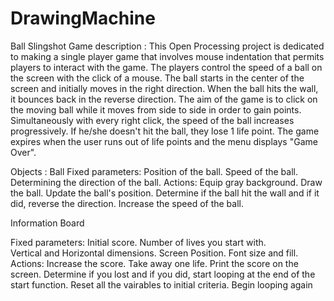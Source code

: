 # DrawingMachine
Ball Slingshot
Game description : 
This Open Processing project is dedicated to making a single player game that involves mouse indentation that permits players to interact with the game. The players control the speed of a ball on the screen with the click of a mouse. The ball starts in the center of the screen and initially moves in the right direction. When the ball hits the wall, it bounces back in the reverse direction. The aim of the game is to click on the moving ball while it moves from side to side in order to gain points. Simultaneously with every right click, the speed of the ball increases progressively.  If he/she doesn't hit the ball, they lose 1 life point. The game expires when the user runs out of life points and the menu displays "Game Over".

Objects :
Ball
Fixed parameters: 
Position of the ball. 
Speed of the ball. 
Determining the direction of the ball. 
Actions:
Equip gray background. 
Draw the ball. 
Update the ball's position. 
Determine if the ball hit the wall and if it did, reverse the direction. 
Increase the speed of the ball. 

Information Board

Fixed parameters: 
Initial score. 
Number of lives you start with.  
Vertical and Horizontal dimensions. 
Screen Position. 
Font size and fill. 
Actions:
Increase the score. 
Take away one life. 
Print the score on the screen. 
Determine if you lost and if you did, start looping at the end of the start function. 
Reset all the vairables to initial criteria. 
Begin looping again

